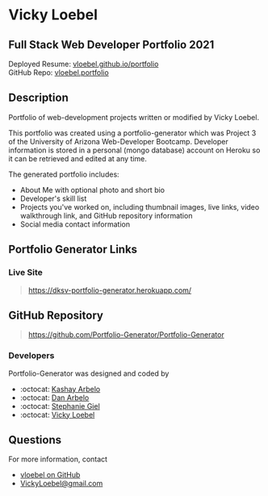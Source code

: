 
# Vicky Loebel 
## Full Stack Web Developer Portfolio 2021

Deployed Resume: [vloebel.github.io/portfolio](http://vloebel.github.io/portfolio/)   
GitHub Repo: [vloebel.portfolio](https://github.com/vloebel/portfolio/) 
## Description  
Portfolio of web-development projects written or modified by Vicky Loebel. 

This portfolio was created using a portfolio-generator which was Project 3 of the University of Arizona Web-Developer Bootcamp. Developer information is stored in a personal (mongo database) account on Heroku so it can be retrieved and edited at any time.

The generated portfolio includes:  
 * About Me with optional photo and short bio
 * Developer's skill list
 * Projects you've worked on, including thumbnail images, live links, video walkthrough link, and GitHub repository information
 * Social media contact information 

## Portfolio Generator Links
### Live Site

> https://dksv-portfolio-generator.herokuapp.com/

## GitHub Repository

>https://github.com/Portfolio-Generator/Portfolio-Generator

### Developers

Portfolio-Generator was designed and coded by

- :octocat: [Kashay Arbelo](https://github.com/KashCodes)
- :octocat: [Dan Arbelo](/https://github.com/Govepitr)
- :octocat: [Stephanie Giel](https://github.com/SGiel)
- :octocat: [Vicky Loebel](https://github.com/vloebel)

## Questions
  For more information, contact  
  * [vloebel on GitHub](https://github.com/vloebel)  
  * [VickyLoebel@gmail.com](mailto:VickyLoebel@gmail.com)

